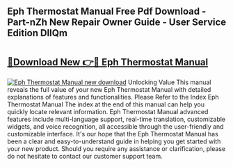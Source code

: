 ## Eph Thermostat Manual Free Pdf Download - Part-nZh New Repair Owner Guide - User Service Edition DlIQm

# <h2><a href="http://cf26922.oget.top/?id=Eph+Thermostat+Manual">🔗Download New 👉🔴 Eph Thermostat Manual</a></h2>

[![Eph Thermostat Manual new download](https://i.imgur.com/5g1atiW.png)](http://cf26922.oget.top/?id=Eph+Thermostat+Manual)
Unlocking Value This manual reveals the full value of your new Eph Thermostat Manual with detailed explanations of features and functionalities. Please Refer to the Index Eph Thermostat Manual The index at the end of this manual can help you quickly locate relevant information. Eph Thermostat Manual advanced features include multi-language support, real-time translation, customizable widgets, and voice recognition, all accessible through the user-friendly and customizable interface. It's our hope that the Eph Thermostat Manual has been a clear and easy-to-understand guide in helping you get started with your new product. Should you require any assistance or clarification, please do not hesitate to contact our customer support team.
